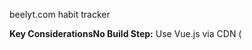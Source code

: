 beelyt.com
habit tracker

**Key ConsiderationsNo Build Step:** Use Vue.js via CDN (<script> tag) and write plain JavaScript and CSS. This means no Vite, Webpack, or module bundling.
Storage: Use localStorage to store habits (same as before).
PWA: Implement a basic service worker and manifest for offline support and home screen installation.
UI: Use plain CSS (or a CSS framework like Tailwind CSS via CDN) for a clean, mobile-first design.
Scalability: Organize code in separate JavaScript files for modularity, even without a build system.
Mobile-First: Optimize for mobile and tablet users with touch-friendly elements.

habit-tracker/
├── css/
│   └── styles.css              # Global styles (mobile-first)
├── js/
│   ├── vue.min.js             # Local copy of Vue.js (optional, can use CDN)
│   ├── habits.js              # Habit management logic
│   ├── utils.js               # Utility functions (e.g., localStorage)
│   └── app.js                 # Main app logic (Vue instance)
├── icons/
│   ├── icon-192x192.png       # PWA icons
│   └── icon-512x512.png
├── index.html                 # Main HTML file
├── manifest.json              # PWA manifest
├── service-worker.js          # Service worker for offline support
├── README.md                  # Project documentation
└── LICENSE                    # License file
